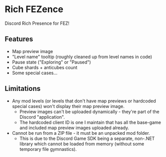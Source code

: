 # Rich FEZence

Discord Rich Presence for FEZ!

## Features
- Map preview image
- "Level name" tooltip (roughly cleaned up from level names in code)
- Pause state ("Exploring" or "Paused")
- Cube shards + anticubes count
- Some special cases...

## Limitations
- Any mod levels (or levels that don't have map previews or hardcoded special cases) won't display their map preview image.
	- Preview images can't be uploaded dynamically - they're part of the Discord "application".
	- The hardcoded client ID is one I maintain that has all the base-game and included map preview images uploaded already.
- Cannot be run from a ZIP file - it must be an unpacked mod folder. 
	- This is due to the Discord Game SDK being a separate, non-.NET library which cannot be loaded from memory (without some temporary file gymnastics).